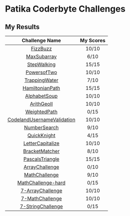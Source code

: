 # Patika Coderbyte Challenges

## My Results

|        Challenge Name        | My Scores |
| :--------------------------: | :-------: |
|          [FizzBuzz]          |   10/10   |
|        [MaxSubarray]         |   6/10    |
|        [StepWalking]         |   15/15   |
|        [PowersofTwo]         |   10/10   |
|       [TrappingWater]        |   7/10    |
|      [HamiltonianPath]       |   15/15   |
|        [AlphabetSoup]        |   10/10   |
|         [ArithGeoII]         |   10/10   |
|        [WeightedPath]        |   0/15    |
| [CodelandUsernameValidation] |   10/10   |
|        [NumberSearch]        |   9/10    |
|        [QuickKnight]         |   4/15    |
|      [LetterCapitalize]      |   10/10   |
|       [BracketMatcher]       |   8/10    |
|      [PascalsTriangle]       |   15/15   |
|       [ArrayChallenge]       |   0/10    |
|       [MathChallenge]        |   9/10    |
|     [MathChallenge-hard]     |   0/15    |
|      [7-ArrayChallenge]      |   10/10   |
|      [7-MathChallenge]       |   10/10   |
|     [7-StringChallenge]      |   0/15    |

<!-- Links -->
[FizzBuzz]: ./week-1/FizzBuzz.js
[MaxSubarray]: ./week-1/MaxSubarray.js
[StepWalking]: ./week-1/StepWalking.js
[PowersofTwo]: ./week-2/1-PowersOfTwo/
[TrappingWater]: ./week-2/2-TrappingWater/
[HamiltonianPath]: ./week-2/3-HamiltonianPath/
[AlphabetSoup]: ./week-3/1-AlphabetSoup/
[ArithGeoII]: ./week-3/2-ArithGeoII/
[WeightedPath]: ./week-3/3-WeightedPath/
[CodelandUsernameValidation]: ./week-4/1-CodelandUsernameValidation/
[NumberSearch]: ./week-4/2-NumberSearch/
[QuickKnight]: ./week-4/3-QuickKnight/
[LetterCapitalize]: ./week-5/1-LetterCapitalize/
[BracketMatcher]: ./week-5/2-BracketMatcher/
[PascalsTriangle]: ./week-5/3-PascalsTriangle/
[ArrayChallenge]: ./week-6/1-ArrayChallenge/
[MathChallenge]: ./week-6/2-MathChallenge/
[MathChallenge-hard]: ./week-6/3-MathChallenge/
[7-ArrayChallenge]: ./week-7/1-ArrayChallenge/
[7-MathChallenge]: ./week-7/2-MathChallenge/
[7-StringChallenge]: ./week-7/3-StringChallenge/
